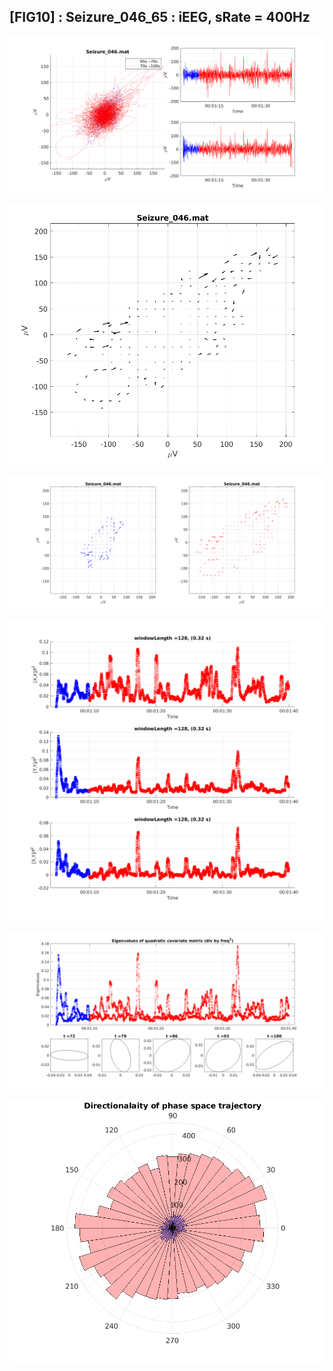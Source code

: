 ## [FIG10] : Seizure_046_65 : iEEG, sRate = 400Hz

![](../../output/phase/Seizure_046_65.png)

![](../../output/flow/Seizure_046_65.png)

![](../../output/flow2/Seizure_046_65.png)

![](../../output/quadvar/Seizure_046_65.png)

![](../../output/quadvareigval/Seizure_046_65.png)

![](../../output/directions/Seizure_046_65.png)

